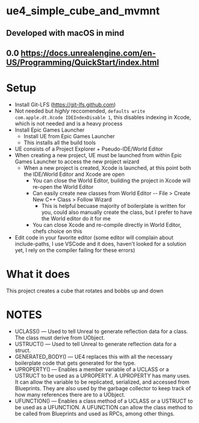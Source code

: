 # ue4_simple_cube_and_mvmnt
## Developed with macOS in mind
## 0.0 https://docs.unrealengine.com/en-US/Programming/QuickStart/index.html

# Setup
- Install Git-LFS (https://git-lfs.github.com)
- Not needed but _highly_ reccomended, `defaults write com.apple.dt.Xcode IDEIndexDisable 1`, this disables indexing in Xcode, which is not needed and is a heavy process
- Install Epic Games Launcher
  - Install UE from Epic Games Launcher
  - This installs all the build tools
- UE consists of a Project Explorer + Pseudo-IDE/World Editor
- When creating a new project, UE must be launched from within Epic Games Launcher to access the new project wizard
  - When a new project is created, Xcode is launched, at this point both the IDE/World Editor and Xcode are open
    - You can close the World Editor, building the project in Xcode will re-open the World Editor
    - Can easily create new classes from World Editor -- File > Create New C++ Class > Follow Wizard
      - This is helpful becuase majority of boilerplate is written for you, could also manually create the class, but I prefer to have the World editor do it for me
     - You can close Xcode and re-compile directly in World Editor, chefs choice on this
- Edit code in your favorite editor (some editor will complain about include-paths, I use VSCode and it does, haven't looked for a solution yet, I rely on the compiler failing for these errors)

# What it does
This project creates a cube that rotates and bobbs up and down

# NOTES

- UCLASS() — Used to tell Unreal to generate reflection data for a class. The class must derive from UObject.
- USTRUCT() — Used to tell Unreal to generate reflection data for a struct.
- GENERATED_BODY() — UE4 replaces this with all the necessary boilerplate code that gets generated for the type.
- UPROPERTY() — Enables a member variable of a UCLASS or a USTRUCT to be used as a UPROPERTY. A UPROPERTY has many uses. It can allow the variable to be replicated, serialized, and accessed from Blueprints. They are also used by the garbage collector to keep track of how many references there are to a UObject.
- UFUNCTION() — Enables a class method of a UCLASS or a USTRUCT to be used as a UFUNCTION. A UFUNCTION can allow the class method to be called from Blueprints and used as RPCs, among other things.
